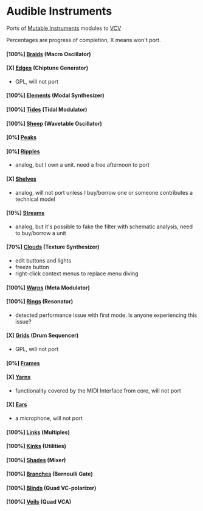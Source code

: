 
# Audible Instruments

Ports of [Mutable Instruments](http://mutable-instruments.net/modules) modules to [VCV](https://vcvrack.com/)

Percentages are progress of completion, X means won't port.

#### [100%] [Braids](https://mutable-instruments.net/modules/braids) (Macro Oscillator)

#### [X] [Edges](https://mutable-instruments.net/modules/edges) (Chiptune Generator)
- GPL, will not port

#### [100%] [Elements](https://mutable-instruments.net/modules/elements) (Modal Synthesizer)

#### [100%] [Tides](https://mutable-instruments.net/modules/tides) (Tidal Modulator)

#### [100%] [Sheep](https://mutable-instruments.net/modules/tides/firmware/) (Wavetable Oscillator)

#### [0%] [Peaks](https://mutable-instruments.net/modules/peaks)

#### [0%] [Ripples](https://mutable-instruments.net/modules/ripples)
- analog, but I own a unit. need a free afternoon to port

#### [X] [Shelves](https://mutable-instruments.net/modules/shelves)
- analog, will not port unless I buy/borrow one or someone contributes a technical model

#### [10%] [Streams](https://mutable-instruments.net/modules/streams)
- analog, but it's possible to fake the filter with schematic analysis, need to buy/borrow a unit

#### [70%] [Clouds](https://mutable-instruments.net/modules/clouds) (Texture Synthesizer)
- edit buttons and lights
- freeze button
- right-click context menus to replace menu diving

#### [100%] [Warps](https://mutable-instruments.net/modules/warps) (Meta Modulator)

#### [100%] [Rings](https://mutable-instruments.net/modules/rings) (Resonator)
- detected performance issue with first mode. Is anyone experiencing this issue?

#### [X] [Grids](https://mutable-instruments.net/modules/grids) (Drum Sequencer)
- GPL, will not port

#### [0%] [Frames](https://mutable-instruments.net/modules/frames)

#### [X] [Yarns](https://mutable-instruments.net/modules/yarns)
- functionality covered by the MIDI Interface from core, will not port

#### [X] [Ears](https://mutable-instruments.net/modules/ears)
- a microphone, will not port

#### [100%] [Links](https://mutable-instruments.net/modules/links) (Multiples)

#### [100%] [Kinks](https://mutable-instruments.net/modules/kinks) (Utilities)

#### [100%] [Shades](https://mutable-instruments.net/modules/shades) (Mixer)

#### [100%] [Branches](https://mutable-instruments.net/modules/branches) (Bernoulli Gate)

#### [100%] [Blinds](https://mutable-instruments.net/modules/blinds) (Quad VC-polarizer)

#### [100%] [Veils](https://mutable-instruments.net/modules/veils) (Quad VCA)
